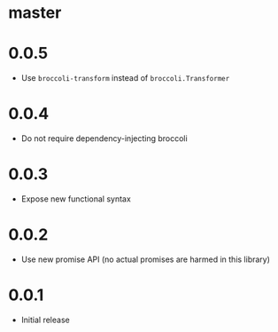 # master

# 0.0.5

* Use `broccoli-transform` instead of `broccoli.Transformer`

# 0.0.4

* Do not require dependency-injecting broccoli

# 0.0.3

* Expose new functional syntax

# 0.0.2

* Use new promise API (no actual promises are harmed in this library)

# 0.0.1

* Initial release
